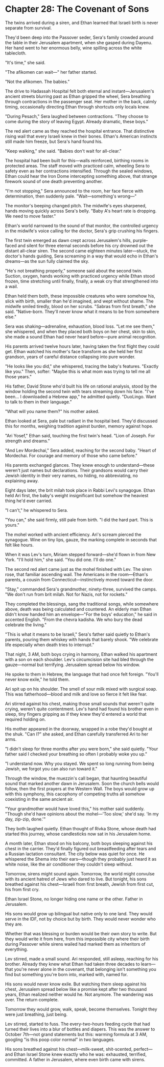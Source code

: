 # Chapter 28: The Covenant of Sons

The twins arrived during a siren, and Ethan learned that Israeli birth is never separate from survival.

They'd been deep into the Passover seder, Sera's family crowded around the table in their Jerusalem apartment, when she gasped during Dayenu. Her hand went to her enormous belly, wine spilling across the white tablecloth.

"It's time," she said.

"The afikomen can wait—" her father started.

"Not the afikomen. The babies."

The drive to Hadassah Hospital felt both eternal and instant—Jerusalem's ancient streets blurring past as Ethan gripped the wheel, Sera breathing through contractions in the passenger seat. Her mother in the back, calmly timing, occasionally directing Ethan through shortcuts only locals knew.

"During Pesach," Sera laughed between contractions. "They choose to come during the story of leaving Egypt. Already dramatic, these boys."

The red alert came as they reached the hospital entrance. That distinctive rising wail that every Israeli knew in their bones. Ethan's American instincts still made him freeze, but Sera's hand found his.

"Keep walking," she said. "Babies don't wait for all-clear."

The hospital had been built for this—walls reinforced, birthing rooms in protected areas. The staff moved with practiced calm, wheeling Sera to safety even as her contractions intensified. Through the sealed windows, Ethan could hear the Iron Dome intercepting something above, that strange firework sound of one death preventing another.

"I'm not stopping," Sera announced to the room, her face fierce with determination, then suddenly pale. "Wait—something's wrong—"

The monitor's beeping changed pitch. The midwife's eyes sharpened, hands moving quickly across Sera's belly. "Baby A's heart rate is dropping. We need to move faster."

Ethan's world narrowed to the sound of that monitor, the controlled urgency in the midwife's voice calling for the doctor, Sera's grip crushing his fingers.

The first twin emerged as dawn crept across Jerusalem's hills, purple-faced and silent for three eternal seconds before his cry drowned out the distant all-clear siren. The second came eighteen minutes later—stuck, the doctor's hands guiding, Sera screaming in a way that would echo in Ethan's dreams—as the sun fully claimed the sky.

"He's not breathing properly," someone said about the second twin. Suction, oxygen, hands working with practiced urgency while Ethan stood frozen, time stretching until finally, finally, a weak cry that strengthened into a wail.

Ethan held them both, these impossible creatures who were somehow his, slick with birth, smaller than he'd imagined, and wept without shame. The midwife smiled tiredly, blood on her scrubs. "Sabras from first breath," she said. "Native-born. They'll never know what it means to be from somewhere else."

Sera was shaking—adrenaline, exhaustion, blood loss. "Let me see them," she whispered, and when they placed both boys on her chest, skin to skin, she made a sound Ethan had never heard before—pure animal recognition.

His parents arrived twelve hours later, having taken the first flight they could get. Ethan watched his mother's face transform as she held her first grandson, years of careful distance collapsing into pure wonder.

"He looks like you did," she whispered, tracing the baby's features. "Exactly like you." Then, softer: "Maybe this is what mom was trying to tell me all those years."

His father, David Stone who'd built his life on rational analysis, stood by the window holding the second twin with tears streaming down his face. "I've been... I downloaded a Hebrew app," he admitted quietly. "DuoLingo. Want to talk to them in their language."

"What will you name them?" his mother asked.

Ethan looked at Sera, pale but radiant in the hospital bed. They'd discussed this for months, weighing tradition against burden, memory against hope.

"Ari Yosef," Ethan said, touching the first twin's head. "Lion of Joseph. For strength and dreams."

"And Lev Mordechai," Sera added, reaching for the second baby. "Heart of Mordechai. For courage and memory of those who came before."

His parents exchanged glances. They knew enough to understand—these weren't just names but declarations. Their grandsons would carry their Jewish identity in their very names, no hiding, no abbreviating, no explaining away.

Eight days later, the brit milah took place in Rabbi Levi's synagogue. Ethan held Ari first, the baby's weight insignificant but somehow the heaviest thing he'd ever carried.

"I can't," he whispered to Sera.

"You can," she said firmly, still pale from birth. "I did the hard part. This is yours."

The mohel worked with ancient efficiency. Ari's scream pierced the synagogue. Wine on tiny lips, gauze, the marking complete in seconds that felt like hours.

When it was Lev's turn, Miriam stepped forward—she'd flown in from New York. "I'll hold him," she said. "You did one. I'll do one."

The second red alert came just as the mohel finished with Lev. The siren rose, that familiar ascending wail. The Americans in the room—Ethan's parents, a cousin from Connecticut—instinctively moved toward the door.

"Stay," commanded Sera's grandmother, ninety-three, survived the camps. "We don't run from brit milah. Not for Nazis, not for rockets."

They completed the blessings, sang the traditional songs, while somewhere above, death was being calculated and countered. An elderly man Ethan didn't know handed him an envelope—"For the boys' education," he said in accented English. "From the chevra kadisha. We who bury the dead celebrate the living."

"This is what it means to be Israeli," Sera's father said quietly to Ethan's parents, pouring them whiskey with hands that barely shook. "We celebrate life especially when death tries to interrupt."

That night, 3 AM, both boys crying in harmony, Ethan walked his apartment with a son on each shoulder. Lev's circumcision site had bled through the gauze—normal but terrifying. Jerusalem spread below his window.

He spoke to them in Hebrew, the language that had once felt foreign. "You'll never know exile," he told them.

Ari spit up on his shoulder. The smell of sour milk mixed with surgical soap. This was fatherhood—blood and milk and love so fierce it felt like fear.

Ari stirred against his chest, making those small sounds that weren't quite crying, weren't quite contentment. Lev's hand had found his brother even in sleep, tiny fingers gripping as if they knew they'd entered a world that required holding on.

His mother appeared in the doorway, wrapped in a robe they'd bought at the shuk. "Can I?" she asked, and Ethan carefully transferred Ari to her arms.

"I didn't sleep for three months after you were born," she said quietly. "Your father said I checked your breathing so often I probably woke you up."

"I understand now. Why you stayed. We spent so long running from being Jewish, we forgot you can also run toward it."


Through the window, the muezzin's call began, that haunting beautiful sound that marked another dawn in Jerusalem. Soon the church bells would follow, then the first prayers at the Western Wall. The boys would grow up with this symphony, this cacophony of competing truths all somehow coexisting in the same ancient air.

"Your grandmother would have loved this," his mother said suddenly. "Though she'd have opinions about the mohel—'Too slow,' she'd say. 'In my day, zip-zip, done.'"

They both laughed quietly. Ethan thought of Rivka Stone, whose death had started this journey, whose candlesticks now sat in his Jerusalem home.

A month later, Ethan stood on his balcony, both boys sleeping against his chest in the carrier. They'd finally figured out breastfeeding after tears and a Russian lactation consultant. The city below was quiet for once. He whispered the Shema into their ears—though they probably just heard it as white noise, like the air conditioner they couldn't sleep without.

Tomorrow, sirens might sound again. Tomorrow, the world might convulse with its ancient hatred of Jews who dared to live. But tonight, his sons breathed against his chest—Israeli from first breath, Jewish from first cut, his from first cry.

Ethan Israel Stone, no longer hiding one name or the other. Father in Jerusalem.

His sons would grow up bilingual but native only to one land. They would serve in the IDF, not by choice but by birth. They would never wonder who they are.

Whether that was blessing or burden would be their own story to write. But they would write it from here, from this impossible city where their birth during Passover while sirens wailed had marked them as inheritors of everything.

Lev stirred, made a small sound. Ari responded, still asleep, reaching for his brother. Already they knew what Ethan had taken three decades to learn—that you're never alone in the covenant, that belonging isn't something you find but something you're born into, marked with, named for.

His sons would never know exile. But watching them sleep against his chest, Jerusalem spread below like a promise kept after two thousand years, Ethan realized neither would he. Not anymore. The wandering was over. The return complete.

Tomorrow they would grow, walk, speak, become themselves. Tonight they were just breathing, just being.

Lev stirred, started to fuss. The every-two-hours feeding cycle that had turned their lives into a blur of bottles and diapers. This was the answer to October 7th—not grand statements but this: warming formula at 3 AM, googling "is this poop color normal" in two languages.

His sons breathed against his chest—milk-sweet, shit-scented, perfect—and Ethan Israel Stone knew exactly who he was: exhausted, terrified, committed. A father in Jerusalem, where even birth came with sirens.